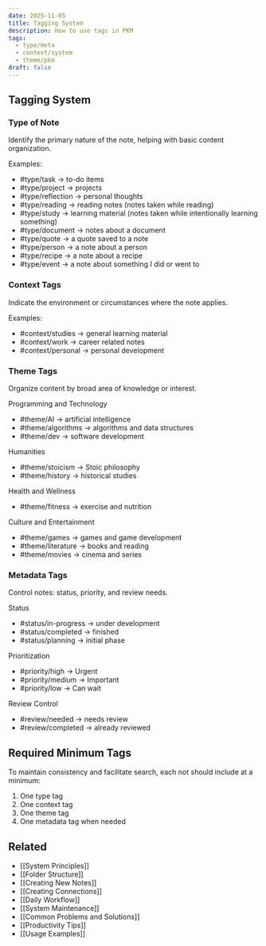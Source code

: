 ```yaml
---
date: 2025-11-05
title: Tagging System
description: How to use tags in PKM
tags:
  - type/meta
  - context/system
  - theme/pkm
draft: false
---
```




## Tagging System
### Type of Note
Identify the primary nature of the note, helping with basic content organization. 

Examples:
- #type/task -> to-do items
- #type/project -> projects
- #type/reflection -> personal thoughts
- #type/reading -> reading notes (notes taken while reading)
- #type/study -> learning material (notes taken while intentionally learning something)
- #type/document -> notes about a document
- #type/quote -> a quote saved to a note
- #type/person -> a note about a person
- #type/recipe -> a note about a recipe
- #type/event -> a note about something I did or went to

### Context Tags
Indicate the environment or circumstances where the note applies. 

Examples:
- #context/studies -> general learning material
- #context/work -> career related notes
- #context/personal -> personal development

### Theme Tags
Organize content by broad area of knowledge or interest.

Programming and Technology
- #theme/AI -> artificial intelligence
- #theme/algorithms -> algorithms and data structures
- #theme/dev -> software development

Humanities
- #theme/stoicism -> Stoic philosophy
- #theme/history -> historical studies

Health and Wellness
- #theme/fitness -> exercise and nutrition

Culture and Entertainment
- #theme/games -> games and game development
- #theme/literature -> books and reading
- #theme/movies -> cinema and series

### Metadata Tags
Control notes: status, priority, and review needs. 

Status
- #status/in-progress -> under development
- #status/completed -> finished 
- #status/planning -> initial phase

Prioritization
- #priority/high → Urgent
- #priority/medium → Important
- #priority/low → Can wait

Review Control
- #review/needed -> needs review
- #review/completed -> already reviewed

## Required Minimum Tags
To maintain consistency and facilitate search, each not should include at a minimum:
1. One type tag
2. One context tag
3. One theme tag
4. One metadata tag when needed

## Related
- [[System Principles]]
- [[Folder Structure]]
- [[Creating New Notes]]
- [[Creating Connections]]
- [[Daily Workflow]]
- [[System Maintenance]]
- [[Common Problems and Solutions]]
- [[Productivity Tips]]
- [[Usage Examples]]